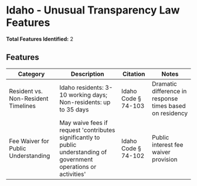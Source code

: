 # Idaho - Unusual Transparency Law Features

**Total Features Identified:** 2

## Features

| Category | Description | Citation | Notes |
|----------|-------------|----------|-------|
| Resident vs. Non-Resident Timelines | Idaho residents: 3-10 working days; Non-residents: up to 35 days | Idaho Code § 74-103 | Dramatic difference in response times based on residency |
| Fee Waiver for Public Understanding | May waive fees if request 'contributes significantly to public understanding of government operations or activities' | Idaho Code § 74-102 | Public interest fee waiver provision |
